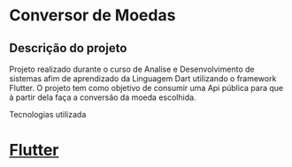 # Conversor de Moedas

## Descrição do projeto

Projeto realizado durante o curso de Analise e Desenvolvimento de sistemas afim de aprendizado da Linguagem Dart utilizando o framework Flutter. O projeto tem como objetivo de consumir uma Api pública para que à partir dela faça a conversão da moeda escolhida.

Tecnologias utilizada
# [Flutter](https://flutter.dev/)
